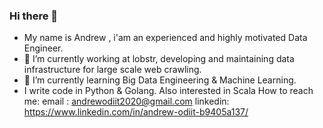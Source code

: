 ### Hi there 👋

- My name is Andrew , i'am an experienced and highly motivated Data Engineer.
- 🔭 I’m currently working at lobstr, developing and maintaining data infrastructure for large scale web crawling.
- 🌱 I’m currently learning Big Data Engineering & Machine Learning.
- I write code in Python & Golang. Also interested in Scala
How to reach me:
email : andrewodiit2020@gmail.com
linkedin: https://www.linkedin.com/in/andrew-odiit-b9405a137/

<!--
**AndrewOdiit/AndrewOdiit** is a ✨ _special_ ✨ repository because its `README.md` (this file) appears on your GitHub profile.

Here are some ideas to get you started:

- 👯 I’m looking to collaborate on ...
- 🤔 I’m looking for help with ...
- 💬 Ask me about ...
- 📫 How to reach me: ...
- 😄 Pronouns: ...
- ⚡ Fun fact: ...

-->
